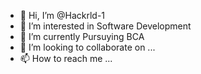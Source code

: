 - 👋 Hi, I’m @Hackrld-1
- 👀 I’m interested in Software Development
- 🌱 I’m currently Pursuying BCA
- 💞️ I’m looking to collaborate on ...
- 📫 How to reach me ...

<!---
Hackrld-1/Hackrld-1 is a ✨ special ✨ repository because its `README.md` (this file) appears on your GitHub profile.
You can click the Preview link to take a look at your changes.
--->

